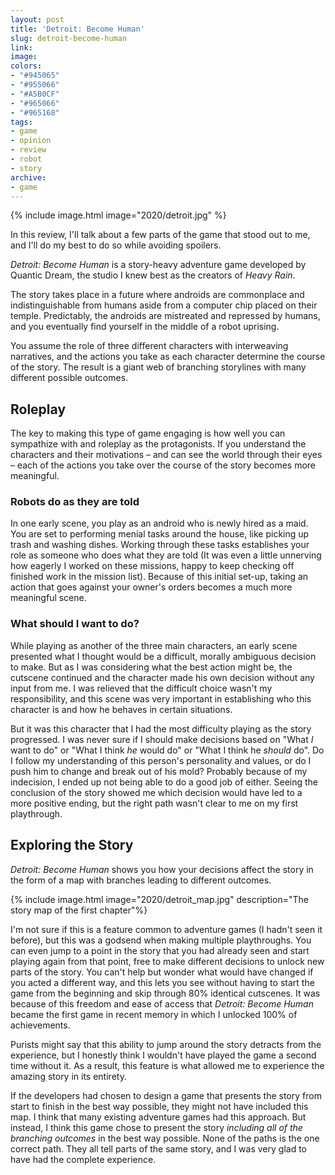 ```yaml
---
layout: post
title: 'Detroit: Become Human'
slug: detroit-become-human
link: 
image: 
colors:
- "#945065"
- "#955066"
- "#A5B0CF"
- "#965066"
- "#965168"
tags:
- game
- opinion
- review
- robot
- story
archive:
- game
---
```


{% include image.html image="2020/detroit.jpg" %}

<div class="aside">In this review, I'll talk about a few parts of the game that stood out to me, and I'll do my best to do so while avoiding spoilers.</div>

*Detroit: Become Human* is a story-heavy adventure game developed by Quantic Dream, the studio I knew best as the creators of *Heavy Rain*.

The story takes place in a future where androids are commonplace and indistinguishable from humans aside from a computer chip placed on their temple. Predictably, the androids are mistreated and repressed by humans, and you eventually find yourself in the middle of a robot uprising.

You assume the role of three different characters with interweaving narratives, and the actions you take as each character determine the course of the story. The result is a giant web of branching storylines with many different possible outcomes.

<!-- more -->

## Roleplay

The key to making this type of game engaging is how well you can sympathize with and roleplay as the protagonists. If you understand the characters and their motivations – and can see the world through their eyes – each of the actions you take over the course of the story becomes more meaningful.

### Robots do as they are told

In one early scene, you play as an android who is newly hired as a maid. You are set to performing menial tasks around the house, like picking up trash and washing dishes. Working through these tasks establishes your role as someone who does what they are told (It was even a little unnerving how eagerly I worked on these missions, happy to keep checking off finished work in the mission list). Because of this initial set-up, taking an action that goes against your owner's orders becomes a much more meaningful scene.

### What should I want to do?

While playing as another of the three main characters, an early scene presented what I thought would be a difficult, morally ambiguous decision to make. But as I was considering what the best action might be, the cutscene continued and the character made his own decision without any input from me. I was relieved that the difficult choice wasn't my responsibility, and this scene was very important in establishing who this character is and how he behaves in certain situations.

But it was this character that I had the most difficulty playing as the story progressed. I was never sure if I should make decisions based on "What *I* want to do" or "What I think *he* would do" or "What I think he *should* do". Do I follow my understanding of this person's personality and values, or do I push him to change and break out of his mold? Probably because of my indecision, I ended up not being able to do a good job of either. Seeing the conclusion of the story showed me which decision would have led to a more positive ending, but the right path wasn't clear to me on my first playthrough.

## Exploring the Story

*Detroit: Become Human* shows you how your decisions affect the story in the form of a map with branches leading to different outcomes.

{% include image.html image="2020/detroit_map.jpg" description="The story map of the first chapter"%}

I'm not sure if this is a feature common to adventure games (I hadn't seen it before), but this was a godsend when making multiple playthroughs. You can even jump to a point in the story that you had already seen and start playing again from that point, free to make different decisions to unlock new parts of the story. You can't help but wonder what would have changed if you acted a different way, and this lets you see without having to start the game from the beginning and skip through 80% identical cutscenes. It was because of this freedom and ease of access that *Detroit: Become Human* became the first game in recent memory in which I unlocked 100% of achievements.

Purists might say that this ability to jump around the story detracts from the experience, but I honestly think I wouldn't have played the game a second time without it. As a result, this feature is what allowed me to experience the amazing story in its entirety.

If the developers had chosen to design a game that presents the story from start to finish in the best way possible, they might not have included this map. I think that many existing adventure games had this approach. But instead, I think this game chose to present the story *including all of the branching outcomes* in the best way possible. None of the paths is the one correct path. They all tell parts of the same story, and I was very glad to have had the complete experience.
